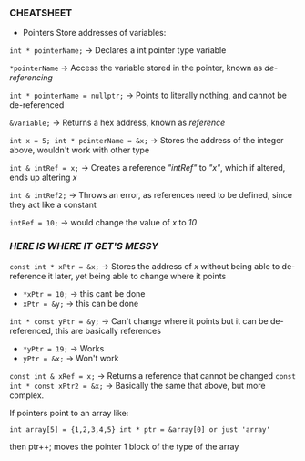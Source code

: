 ### CHEATSHEET

- Pointers Store addresses of variables:

`int * pointerName;` -> Declares a int pointer type variable

`*pointerName` -> Access the variable stored in the pointer, known as _*de-referencing*_

`int * pointerName = nullptr;` -> Points to literally nothing, and cannot be de-referenced

`&variable;`  -> Returns a hex address, known as _*reference*_

`int x = 5;
int * pointerName = &x;` -> Stores the address of the integer above, wouldn't work with other type

`int & intRef = x;` -> Creates a reference _"intRef"_ to _"x"_, which if altered, ends up altering _x_

`int & intRef2;` -> Throws an error, as references need to be defined, since they act like a constant

`intRef = 10;` -> would change the value of _x_ to _10_

### *HERE IS WHERE IT GET'S MESSY*

`const int * xPtr = &x;` -> Stores the address of _x_ without being able to de-reference it later, yet being able to change where it points
- `*xPtr = 10;` -> this cant be done
- `xPtr = &y;` -> this can be done

`int * const yPtr = &y;` -> Can't change where it points but it can be de-referenced, this are basically references
- `*yPtr = 19;` -> Works
- `yPtr = &x;` -> Won't work

`const int & xRef = x;` -> Returns a reference that cannot be changed
`const int * const xPtr2 = &x;` -> Basically the same that above, but more complex.

If pointers point to an array like:

`int array[5] = {1,2,3,4,5}
int * ptr = &array[0] or just 'array'`

then ptr++; moves the pointer 1 block of the type of the array
